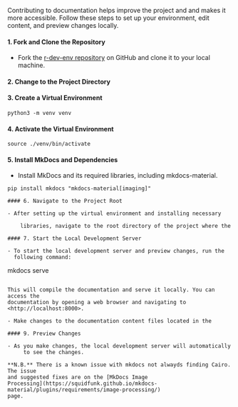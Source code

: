 Contributing to documentation helps improve the project and
and makes it more accessible. Follow these steps to set
up your environment, edit content, and preview changes
locally.

#### 1. Fork and Clone the Repository


- Fork the [r-dev-env repository](https://github.com/r-devel/r-dev-env) on GitHub and clone
  it to your local machine.


#### 2. Change to the Project Directory



#### 3. Create a Virtual Environment


```
python3 -m venv venv
```
#### 4. Activate the Virtual Environment


```
source ./venv/bin/activate

```

#### 5. Install MkDocs and Dependencies
- Install MkDocs and its required libraries, including mkdocs-material.

```
pip install mkdocs "mkdocs-material[imaging]"

#### 6. Navigate to the Project Root

- After setting up the virtual environment and installing necessary

    libraries, navigate to the root directory of the project where the

#### 7. Start the Local Development Server

- To start the local development server and preview changes, run the
  following command:

```
mkdocs serve
```

This will compile the documentation and serve it locally. You can access the
documentation by opening a web browser and navigating to
<http://localhost:8000>.

- Make changes to the documentation content files located in the

#### 9. Preview Changes

- As you make changes, the local development server will automatically
     to see the changes.

**N.B.** There is a known issue with mkdocs not alwayds finding Cairo. The issue
and suggested fixes are on the [MkDocs Image
Processing](https://squidfunk.github.io/mkdocs-material/plugins/requirements/image-processing/)
page.
